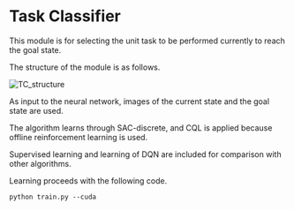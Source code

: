 # Task Classifier

This module is for selecting the unit task to be performed currently to reach the goal state.

The structure of the module is as follows.

![TC_structure](https://user-images.githubusercontent.com/50347012/144417172-c9080904-6b03-4923-b522-82867b4ec749.png)

As input to the neural network, images of the current state and the goal state are used.

The algorithm learns through SAC-discrete, and CQL is applied because offline reinforcement learning is used.

Supervised learning and learning of DQN are included for comparison with other algorithms.

Learning proceeds with the following code.

```p
python train.py --cuda
```
